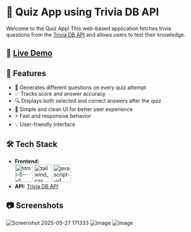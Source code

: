 # 🎯 Quiz App using Trivia DB API

Welcome to the Quiz App! This web-based application fetches trivia questions from the [Trivia DB API](https://opentdb.com/api_config.php) and allows users to test their knowledge. <br/>

## 🔗 [Live Demo](https://appquiztime.netlify.app/)

## 🚀 Features

- 🔄 Generates different questions on every quiz attempt
- ✅ Tracks score and answer accuracy
- 🔍 Displays both selected and correct answers after the quiz
- 🧠 Simple and clean UI for better user experience
- ⚡ Fast and responsive behavior
- 💡 User-friendly interface

## 🛠️ Tech Stack

- **Frontend:** <br/>
<img width="48" height="48" src="https://img.icons8.com/color/48/html-5--v1.png" alt="html-5--v1"/> <img width="48" height="48" src="https://img.icons8.com/fluency/48/tailwind_css.png" alt="tailwind_css"/> <img width="48" height="48" src="https://img.icons8.com/color/48/javascript--v1.png" alt="javascript--v1"/>
- **API:** [Trivia DB API](https://opentdb.com/api_config.php)

## 📷 Screenshots

![Screenshot 2025-05-27 171333](https://github.com/user-attachments/assets/6e208a90-8a2c-4e8a-a150-af08a0fa4bac)
![image](https://github.com/user-attachments/assets/08bf29ee-6655-4a80-845d-a5ae98322eff)
![image](https://github.com/user-attachments/assets/690acfe5-f8cf-4221-bca3-b30dae6dae63)




